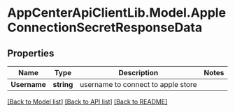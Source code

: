 # AppCenterApiClientLib.Model.AppleConnectionSecretResponseData
## Properties

Name | Type | Description | Notes
------------ | ------------- | ------------- | -------------
**Username** | **string** | username to connect to apple store | 

[[Back to Model list]](../README.md#documentation-for-models) [[Back to API list]](../README.md#documentation-for-api-endpoints) [[Back to README]](../README.md)

